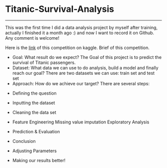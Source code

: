 # Titanic-Survival-Analysis
------------------------------------------------------
This was the first time I did a data analysis project by myself after training, actually I finished it a month ago :) and now I want to record it on Github. Any comment is welcome!

Here is the [link]('https://www.kaggle.com/c/titanic') of this competition on kaggle.
Brief of this competition.

+ Goal: What result do we expect?
   The Goal of this project is to predict the survival of Titanic passengers. 
+ Dataset: What data we can use to do analysis, build a model and finally reach our goal?
   There are two datasets we can use: train set and test set
+ Approach: How do we achieve our target?
   There are several steps:  
 * Defining the question
 * Inputting the dataset
 * Cleaning the data set
 * Feature Engineering
     Missing value imputation
     Exploratory Analysis
 * Prediction & Evaluation
 * Conclusion
 
 * Adjusting Parameters
 * Making our results better!
